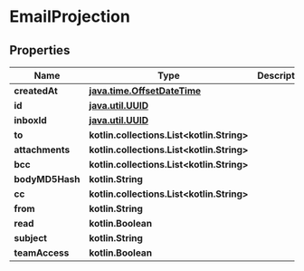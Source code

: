 
# EmailProjection

## Properties
Name | Type | Description | Notes
------------ | ------------- | ------------- | -------------
**createdAt** | [**java.time.OffsetDateTime**](java.time.OffsetDateTime) |  | 
**id** | [**java.util.UUID**](java.util.UUID) |  | 
**inboxId** | [**java.util.UUID**](java.util.UUID) |  | 
**to** | **kotlin.collections.List&lt;kotlin.String&gt;** |  | 
**attachments** | **kotlin.collections.List&lt;kotlin.String&gt;** |  |  [optional]
**bcc** | **kotlin.collections.List&lt;kotlin.String&gt;** |  |  [optional]
**bodyMD5Hash** | **kotlin.String** |  |  [optional]
**cc** | **kotlin.collections.List&lt;kotlin.String&gt;** |  |  [optional]
**from** | **kotlin.String** |  |  [optional]
**read** | **kotlin.Boolean** |  |  [optional]
**subject** | **kotlin.String** |  |  [optional]
**teamAccess** | **kotlin.Boolean** |  |  [optional]




